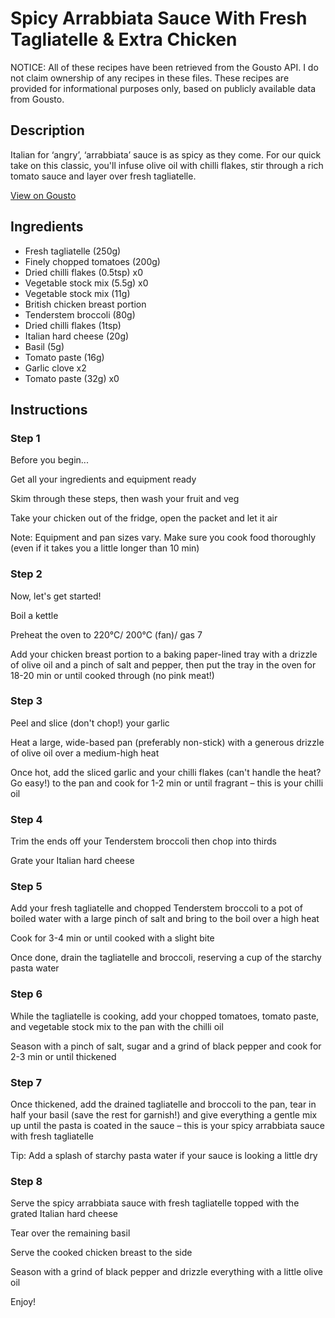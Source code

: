 # Spicy Arrabbiata Sauce With Fresh Tagliatelle & Extra Chicken

NOTICE: All of these recipes have been retrieved from the Gousto API. I do not claim ownership of any recipes in these files. These recipes are provided for informational purposes only, based on publicly available data from Gousto.

## Description

Italian for ‘angry’, ‘arrabbiata’ sauce is as spicy as they come. For our quick take on this classic, you'll infuse olive oil with chilli flakes, stir through a rich tomato sauce and layer over fresh tagliatelle. 

[View on Gousto](https://www.gousto.co.uk/recipes/cookbook/spicy-arrabbiata-sauce-with-fresh-tagliatelle-extra-chicken)

## Ingredients

- Fresh tagliatelle (250g)
- Finely chopped tomatoes (200g)
- Dried chilli flakes (0.5tsp) x0
- Vegetable stock mix (5.5g) x0
- Vegetable stock mix (11g)
- British chicken breast portion
- Tenderstem broccoli (80g)
- Dried chilli flakes (1tsp)
- Italian hard cheese (20g)
- Basil (5g)
- Tomato paste (16g)
- Garlic clove x2
- Tomato paste (32g) x0

## Instructions


### Step 1

Before you begin...

Get all your ingredients and equipment ready

Skim through these steps, then wash your fruit and veg

Take your chicken out of the fridge, open the packet and let it air

Note: Equipment and pan sizes vary. Make sure you cook food thoroughly (even if it takes you a little longer than 10 min)


### Step 2

Now, let's get started!

Boil a kettle

Preheat the oven to 220°C/ 200°C (fan)/ gas 7

Add your chicken breast portion to a baking paper-lined tray with a drizzle of olive oil and a pinch of salt and pepper, then put the tray in the oven for 18-20 min or until cooked through (no pink meat!)


### Step 3

Peel and slice (don't chop!) your garlic

Heat a large, wide-based pan (preferably non-stick) with a generous drizzle of olive oil over a medium-high heat

Once hot, add the sliced garlic and your chilli flakes (can't handle the heat? Go easy!) to the pan and cook for 1-2 min or until fragrant – this is your chilli oil


### Step 4

Trim the ends off your Tenderstem broccoli then chop into thirds

Grate your Italian hard cheese


### Step 5

Add your fresh tagliatelle and chopped Tenderstem broccoli to a pot of boiled water with a large pinch of salt and bring to the boil over a high heat

Cook for 3-4 min or until cooked with a slight bite

Once done, drain the tagliatelle and broccoli, reserving a cup of the starchy pasta water


### Step 6

While the tagliatelle is cooking, add your chopped tomatoes, tomato paste, and vegetable stock mix to the pan with the chilli oil

Season with a pinch of salt, sugar and a grind of black pepper and cook for 2-3 min or until thickened


### Step 7

Once thickened, add the drained tagliatelle and broccoli to the pan, tear in half your basil (save the rest for garnish!) and give everything a gentle mix up until the pasta is coated in the sauce – this is your spicy arrabbiata sauce with fresh tagliatelle

Tip: Add a splash of starchy pasta water if your sauce is looking a little dry

### Step 8

Serve the spicy arrabbiata sauce with fresh tagliatelle topped with the grated Italian hard cheese

Tear over the remaining basil

Serve the cooked chicken breast to the side

Season with a grind of black pepper and drizzle everything with a little olive oil

Enjoy!

